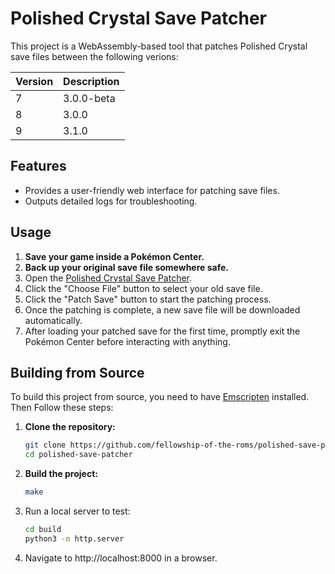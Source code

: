 # Polished Crystal Save Patcher

This project is a WebAssembly-based tool that patches Polished Crystal save files between the following verions:

| Version | Description     |
|---------|-----------------|
| 7       | 3.0.0-beta      |
| 8       | 3.0.0           |
| 9       | 3.1.0           |

## Features

- Provides a user-friendly web interface for patching save files.
- Outputs detailed logs for troubleshooting.

## Usage

1. **Save your game inside a Pokémon Center.**
2. **Back up your original save file somewhere safe.**
3. Open the [Polished Crystal Save Patcher](https://fellowship-of-the-roms.github.io/polished-save-patcher/).
4. Click the "Choose File" button to select your old save file.
5. Click the "Patch Save" button to start the patching process.
6. Once the patching is complete, a new save file will be downloaded automatically.
7. After loading your patched save for the first time, promptly exit the Pokémon Center before interacting with anything.

## Building from Source

To build this project from source, you need to have [Emscripten](https://emscripten.org/) installed.
Then Follow these steps:

1. **Clone the repository:**
   ```sh
   git clone https://github.com/fellowship-of-the-roms/polished-save-patcher.git
   cd polished-save-patcher
   ```

2. **Build the project:**
   ```sh
   make
   ```

3. Run a local server to test:
   ```sh
   cd build
   python3 -m http.server
   ```

4. Navigate to http://localhost:8000 in a browser.
